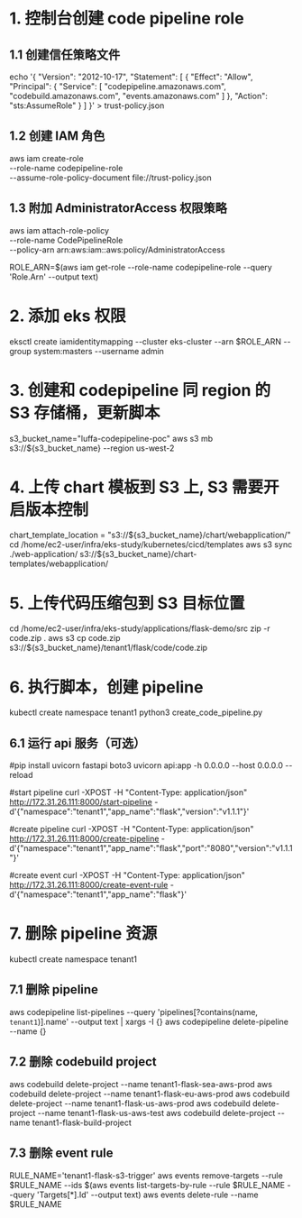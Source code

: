 # 1. 控制台创建 code pipeline role
## 1.1 创建信任策略文件
echo '{
    "Version": "2012-10-17",
    "Statement": [
        {
            "Effect": "Allow",
            "Principal": {
                "Service": [
                    "codepipeline.amazonaws.com",
                    "codebuild.amazonaws.com",
                    "events.amazonaws.com"
                ]
            },
            "Action": "sts:AssumeRole"
        }
    ]
}' > trust-policy.json

## 1.2 创建 IAM 角色
aws iam create-role \
    --role-name codepipeline-role \
    --assume-role-policy-document file://trust-policy.json

## 1.3 附加 AdministratorAccess 权限策略
aws iam attach-role-policy \
    --role-name CodePipelineRole \
    --policy-arn arn:aws:iam::aws:policy/AdministratorAccess

ROLE_ARN=$(aws iam get-role --role-name codepipeline-role --query 'Role.Arn' --output text)

# 2. 添加 eks 权限
eksctl create iamidentitymapping --cluster eks-cluster --arn $ROLE_ARN --group system:masters --username admin

# 3. 创建和 codepipeline 同 region 的 S3 存储桶，更新脚本
s3_bucket_name="luffa-codepipeline-poc"
aws s3 mb s3://${s3_bucket_name} --region us-west-2

# 4. 上传 chart 模板到 S3 上, S3 需要开启版本控制

chart_template_location = "s3://${s3_bucket_name}/chart/webapplication/"
cd /home/ec2-user/infra/eks-study/kubernetes/cicd/templates
aws s3 sync ./web-application/ s3://${s3_bucket_name}/chart-templates/webapplication/

# 5. 上传代码压缩包到 S3 目标位置
cd /home/ec2-user/infra/eks-study/applications/flask-demo/src
zip -r code.zip .
aws s3 cp code.zip s3://${s3_bucket_name}/tenant1/flask/code/code.zip

# 6. 执行脚本，创建 pipeline
kubectl create namespace tenant1
python3 create_code_pipeline.py

## 6.1 运行 api 服务（可选）
#pip install uvicorn fastapi boto3
uvicorn api:app -h 0.0.0.0 --host 0.0.0.0 --reload


#start pipeline
curl -XPOST -H "Content-Type: application/json" http://172.31.26.111:8000/start-pipeline -d'{"namespace":"tenant1","app_name":"flask","version":"v1.1.1"}'


#create pipeline 
curl -XPOST -H "Content-Type: application/json" http://172.31.26.111:8000/create-pipeline -d'{"namespace":"tenant1","app_name":"flask","port":"8080","version":"v1.1.1"}'


#create event 
curl -XPOST -H "Content-Type: application/json" http://172.31.26.111:8000/create-event-rule -d'{"namespace":"tenant1","app_name":"flask"}'

# 7. 删除 pipeline 资源
kubectl create namespace tenant1
## 7.1 删除 pipeline
aws codepipeline list-pipelines --query 'pipelines[?contains(name, `tenant1`)].name' --output text | xargs -I {} aws codepipeline delete-pipeline --name {}
## 7.2 删除 codebuild project
aws codebuild delete-project --name tenant1-flask-sea-aws-prod
aws codebuild delete-project --name tenant1-flask-eu-aws-prod
aws codebuild delete-project --name tenant1-flask-us-aws-prod
aws codebuild delete-project --name tenant1-flask-us-aws-test
aws codebuild delete-project --name tenant1-flask-build-project
## 7.3 删除 event rule
RULE_NAME='tenant1-flask-s3-trigger'
aws events remove-targets --rule $RULE_NAME --ids $(aws events list-targets-by-rule --rule $RULE_NAME --query 'Targets[*].Id' --output text)
aws events delete-rule --name $RULE_NAME